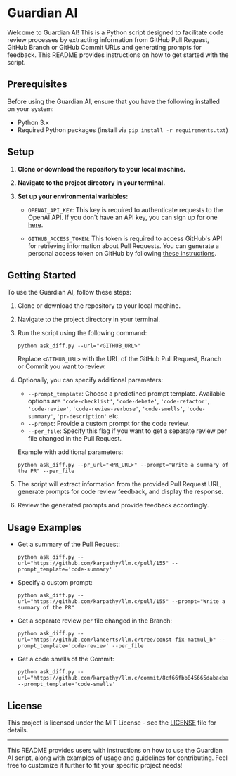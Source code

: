 # Guardian AI

Welcome to Guardian AI!
This is a Python script designed to facilitate code review processes by extracting information from GitHub Pull Request, GitHub Branch or GitHub Commit URLs and generating prompts for feedback. This README provides instructions on how to get started with the script.

## Prerequisites

Before using the Guardian AI, ensure that you have the following installed on your system:

- Python 3.x
- Required Python packages (install via `pip install -r requirements.txt`)


## Setup

1. **Clone or download the repository to your local machine.**

2. **Navigate to the project directory in your terminal.**

3. **Set up your environmental variables:**

   - `OPENAI_API_KEY`: This key is required to authenticate requests to the OpenAI API. If you don't have an API key, you can sign up for one [here](https://platform.openai.com/signup).
   
   - `GITHUB_ACCESS_TOKEN`: This token is required to access GitHub's API for retrieving information about Pull Requests. You can generate a personal access token on GitHub by following [these instructions](https://docs.github.com/en/authentication/keeping-your-account-and-data-secure/creating-a-personal-access-token).


## Getting Started

To use the Guardian AI, follow these steps:

1. Clone or download the repository to your local machine.

2. Navigate to the project directory in your terminal.

3. Run the script using the following command:

   ```
   python ask_diff.py --url="<GITHUB_URL>"
   ```

   Replace `<GITHUB_URL>` with the URL of the GitHub Pull Request, Branch or Commit you want to review.

4. Optionally, you can specify additional parameters:
   - `--prompt_template`: Choose a predefined prompt template. Available options are `'code-checklist'`, `'code-debate'`, `'code-refactor'`, `'code-review'`, `'code-review-verbose'`, `'code-smells'`, `'code-summary'`, `'pr-description'` etc.
   - `--prompt`: Provide a custom prompt for the code review.
   - `--per_file`: Specify this flag if you want to get a separate review per file changed in the Pull Request.

   Example with additional parameters:
   ```
   python ask_diff.py --pr_url="<PR_URL>" --prompt="Write a summary of the PR" --per_file
   ```

5. The script will extract information from the provided Pull Request URL, generate prompts for code review feedback, and display the response.

6. Review the generated prompts and provide feedback accordingly.

## Usage Examples

- Get a summary of the Pull Request:
  ```
  python ask_diff.py --url="https://github.com/karpathy/llm.c/pull/155" --prompt_template='code-summary'
  ```

- Specify a custom prompt:
  ```
  python ask_diff.py --url="https://github.com/karpathy/llm.c/pull/155" --prompt="Write a summary of the PR"
  ```

- Get a separate review per file changed in the Branch:
  ```
  python ask_diff.py --url="https://github.com/lancerts/llm.c/tree/const-fix-matmul_b" --prompt_template='code-review' --per_file
  ```

- Get a code smells of the Commit:
  ```
  python ask_diff.py --url="https://github.com/karpathy/llm.c/commit/8cf66fbb845665dabacba992e8a92631132a58d8" --prompt_template='code-smells'
  ```

## License

This project is licensed under the MIT License - see the [LICENSE](LICENSE) file for details.

--- 

This README provides users with instructions on how to use the Guardian AI script, along with examples of usage and guidelines for contributing. Feel free to customize it further to fit your specific project needs!
